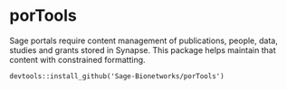 # porTools

Sage portals require content management of publications, people, data, studies and grants stored in Synapse. This package helps maintain that content with constrained formatting.

`devtools::install_github('Sage-Bionetworks/porTools')`
